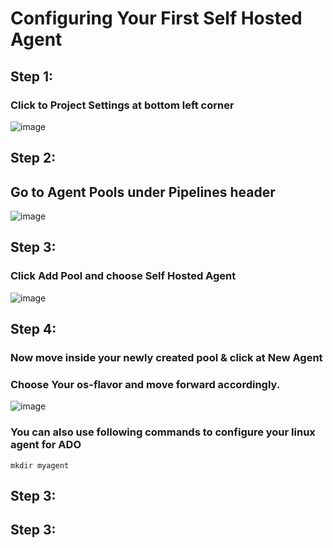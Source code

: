 # Configuring Your First Self Hosted Agent
## Step 1:
### Click to Project Settings at bottom left corner
![image](https://user-images.githubusercontent.com/99440004/173686097-3d83fc5e-e1a4-4299-b0e1-dc597c231dc8.png)

## Step 2:
## Go to Agent Pools under Pipelines header
![image](https://user-images.githubusercontent.com/99440004/173686292-ab91ad04-0829-4b7a-a682-420f927ff38f.png)

## Step 3:
### Click Add Pool and choose Self Hosted Agent
![image](https://user-images.githubusercontent.com/99440004/173686613-04fe32ca-2b01-4f36-aab7-652cc25543a4.png)

## Step 4:
### Now move inside your newly created pool & click at New Agent
### Choose Your os-flavor and move forward accordingly.
![image](https://user-images.githubusercontent.com/99440004/173686958-13335815-b73b-4c21-bc9a-a7872f5fb55f.png)
### You can also use following commands to configure your linux agent for ADO
`mkdir myagent`



## Step 3:
### 

## Step 3:
### 